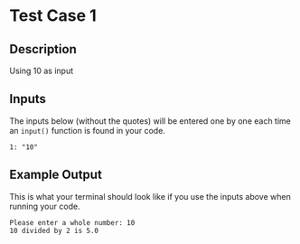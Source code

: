 # Test Case 1

## Description
Using 10 as input

## Inputs
The inputs below (without the quotes) will be entered one by one each time an `input()` function is found in your code.
```
1: "10"
```

## Example Output
This is what your terminal should look like if you use the inputs above when running your code.
```
Please enter a whole number: 10
10 divided by 2 is 5.0
```
